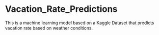 # Vacation_Rate_Predictions
This is a machine learning model based on a Kaggle Dataset that predicts vacation rate based on weather conditions.
